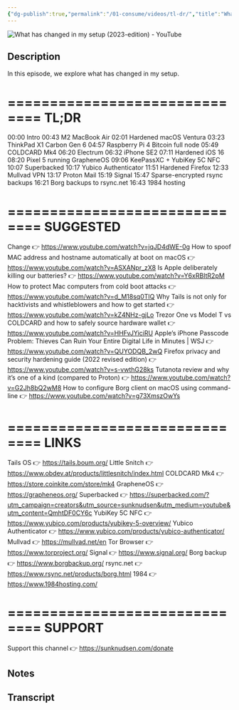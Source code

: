 ```yaml
---
{"dg-publish":true,"permalink":"/01-consume/videos/tl-dr/","title":"What has changed in my setup (2023-edition) - YouTube","tags":["privacy","cybersecurity"]}
---
```



![What has changed in my setup (2023-edition) - YouTube](https://www.youtube.com/watch?v=f69rX730vl0?list=WL)

## Description

In this episode, we explore what has changed in my setup.

==============================
TL;DR
==============================
00:00 Intro
00:43 M2 MacBook Air
02:01 Hardened macOS Ventura
03:23 ThinkPad X1 Carbon Gen 6
04:57 Raspberry Pi 4 Bitcoin full node
05:49 COLDCARD Mk4
06:20 Electrum
06:32 iPhone SE2
07:11 Hardened iOS 16
08:20 Pixel 5 running GrapheneOS
09:06 KeePassXC + YubiKey 5C NFC
10:07 Superbacked
10:17 Yubico Authenticator
11:51 Hardened Firefox
12:33 Mullvad VPN
13:17 Proton Mail
15:19 Signal
15:47 Sparse-encrypted rsync backups
16:21 Borg backups to rsync.net
16:43 1984 hosting

==============================
SUGGESTED
==============================
Change 👉 https://www.youtube.com/watch?v=jqJD4dWE-0g
How to spoof MAC address and hostname automatically at boot on macOS 👉 https://www.youtube.com/watch?v=ASXANpr_zX8
Is Apple deliberately killing our batteries? 👉 https://www.youtube.com/watch?v=Y6xRBItR2pM
How to protect Mac computers from cold boot attacks 👉 https://www.youtube.com/watch?v=d_M18sq0TIQ
Why Tails is not only for hacktivists and whistleblowers and how to get started 👉 https://www.youtube.com/watch?v=kZ4NHz-gjLo
Trezor One vs Model T vs COLDCARD and how to safely source hardware wallet 👉 https://www.youtube.com/watch?v=HHFvJYiciRU
Apple’s iPhone Passcode Problem: Thieves Can Ruin Your Entire Digital Life in Minutes | WSJ  👉 https://www.youtube.com/watch?v=QUYODQB_2wQ
Firefox privacy and security hardening guide (2022 revised edition) 👉 https://www.youtube.com/watch?v=s-vwthG28ks
Tutanota review and why it’s one of a kind (compared to Proton) 👉 https://www.youtube.com/watch?v=G2Jh8bQ2wM8
How to configure Borg client on macOS using command-line 👉 https://www.youtube.com/watch?v=g73XmszOwYs

==============================
LINKS
==============================
Tails OS 👉 https://tails.boum.org/
Little Snitch 👉 https://www.obdev.at/products/littlesnitch/index.html
COLDCARD Mk4 👉 https://store.coinkite.com/store/mk4
GrapheneOS 👉 https://grapheneos.org/
Superbacked 👉 https://superbacked.com/?utm_campaign=creators&utm_source=sunknudsen&utm_medium=youtube&utm_content=QmhtDF0CY6c
YubiKey 5C NFC 👉 https://www.yubico.com/products/yubikey-5-overview/
Yubico Authenticator 👉 https://www.yubico.com/products/yubico-authenticator/
Mullvad 👉 https://mullvad.net/en
Tor Browser 👉 https://www.torproject.org/
Signal 👉 https://www.signal.org/
Borg backup 👉 https://www.borgbackup.org/
rsync.net 👉 https://www.rsync.net/products/borg.html
1984 👉 https://www.1984hosting.com/

==============================
SUPPORT
==============================
Support this channel 👉 https://sunknudsen.com/donate

## Notes

## Transcript

